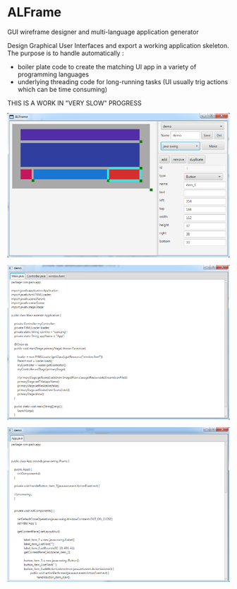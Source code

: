 # ALFrame
GUI wireframe designer and multi-language application generator

Design Graphical User Interfaces and export a working application skeleton.
The purpose is to handle automatically :
* boiler plate code to create the matching UI app in a variety of programming languages
* underlying threading code for long-running tasks (UI usually trig actions which can be time consuming)

THIS IS A WORK IN "VERY SLOW" PROGRESS

![](images/ALFrame_1.png)

![](images/ALFrame_2.png)

![](images/ALFrame_3.png)
